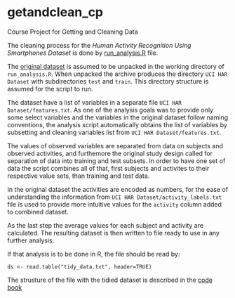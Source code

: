 # getandclean_cp
Course Project for Getting and Cleaning Data

The cleaning process for the *Human Activity Recognition Using Smartphones Dataset* is done by [run_analysis.R](run_analysis.R) file.

The [original dataset](https://d396qusza40orc.cloudfront.net/getdata%2Fprojectfiles%2FUCI%20HAR%20Dataset.zip) is assumed to be unpacked in the working directory of `run_analysis.R`. When unpacked the archive produces the directory `UCI HAR Dataset` with subdirectories `test` and `train`. This directory structure is assumed for the script to run.

The dataset have a list of variables in a separate file `UCI HAR Dataset/features.txt`. As one of the analysis goals was to provide only some select variables and the variables in the original dataset follow naming conventions, the analysis script automatically obtains the list of variables by subsetting and cleaning variables list from `UCI HAR Dataset/features.txt`.

The values of observed variables are separated from data on subjects and observed activities, and furthemore the original study design called for separation of data into training and test subsets. In order to have one set of data the script combines all of that, first subjects and activites to their respective value sets, than training and test data.

In the original dataset the activities are encoded as numbers, for the ease of understanding the information from `UCI HAR Dataset/activity_labels.txt` file is used to provide more intuitive values for the `activity` column added to combined dataset.

As the last step the average values for each subject and activity are calculated. The resulting dataset is then written to file ready to use in any further analysis.

If that analysis is to be done in R, the file should be read by:

```{r}
ds <- read.table("tidy_data.txt", header=TRUE)
```

The strusture of the file with the tidied dataset is described in the [code book](codebook.md)

